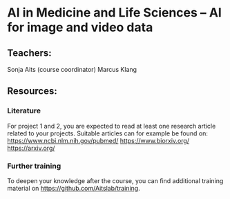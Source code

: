 # AI in Medicine and Life Sciences – AI for image and video data 

## Teachers:
Sonja Aits (course coordinator)
Marcus Klang

## Resources:
### Literature
For project 1 and 2, you are expected to read at least one research article related to your
projects. Suitable articles can for example be found on:
https://www.ncbi.nlm.nih.gov/pubmed/
https://www.biorxiv.org/
https://arxiv.org/

### Further training
To deepen your knowledge after the course, you can find additional training material on https://github.com/Aitslab/training.




